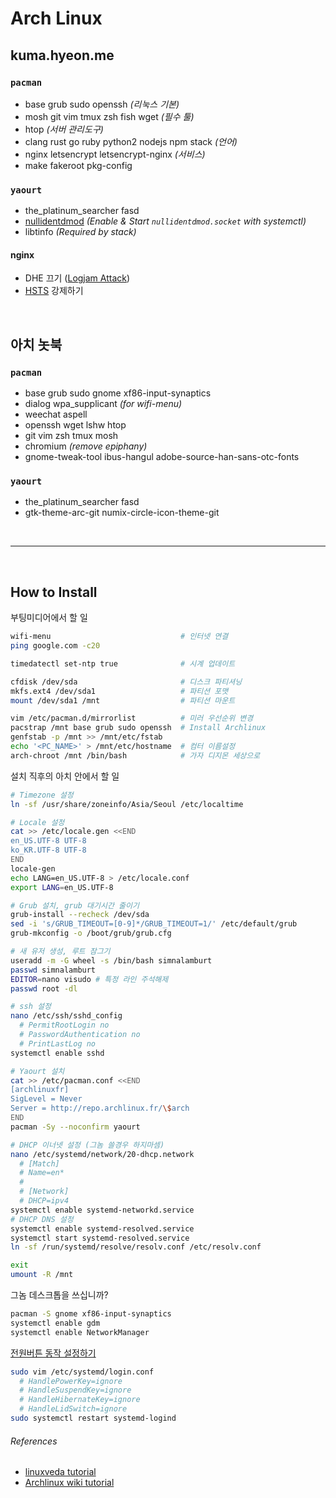 Arch Linux
========

kuma.hyeon.me
--------
### `pacman`
- base grub sudo openssh *(리눅스 기본)*
- mosh git vim tmux zsh fish wget *(필수 툴)*
- htop *(서버 관리도구)*
- clang rust go ruby python2 nodejs npm stack *(언어)*
- nginx letsencrypt letsencrypt-nginx *(서비스)*
- make fakeroot pkg-config

### `yaourt`
- the_platinum_searcher fasd
- [nullidentdmod] *(Enable & Start `nullidentdmod.socket` with systemctl)*
- libtinfo *(Required by stack)*

[nullidentdmod]: https://wiki.archlinux.org/index.php/Identd_Setup

#### nginx
- DHE 끄기 ([Logjam Attack](https://weakdh.org))
- [HSTS](https://scotthelme.co.uk/setting-up-hsts-in-nginx) 강제하기

<br>

아치 놋북
--------

### `pacman`
- base grub sudo gnome xf86-input-synaptics
- dialog wpa_supplicant *(for wifi-menu)*
- weechat aspell
- openssh wget lshw htop
- git vim zsh tmux mosh
- chromium *(remove epiphany)*
- gnome-tweak-tool ibus-hangul adobe-source-han-sans-otc-fonts

### `yaourt`
- the_platinum_searcher fasd
- gtk-theme-arc-git numix-circle-icon-theme-git



<br>

--------

<br>



How to Install
--------
부팅미디어에서 할 일
```bash
wifi-menu                             # 인터넷 연결
ping google.com -c20

timedatectl set-ntp true              # 시계 업데이트

cfdisk /dev/sda                       # 디스크 파티셔닝
mkfs.ext4 /dev/sda1                   # 파티션 포맷
mount /dev/sda1 /mnt                  # 파티션 마운트

vim /etc/pacman.d/mirrorlist          # 미러 우선순위 변경
pacstrap /mnt base grub sudo openssh  # Install Archlinux
genfstab -p /mnt >> /mnt/etc/fstab
echo '<PC_NAME>' > /mnt/etc/hostname  # 컴터 이름설정
arch-chroot /mnt /bin/bash            # 가자 디지몬 세상으로
```

설치 직후의 아치 안에서 할 일
```bash
# Timezone 설정
ln -sf /usr/share/zoneinfo/Asia/Seoul /etc/localtime

# Locale 설정
cat >> /etc/locale.gen <<END
en_US.UTF-8 UTF-8
ko_KR.UTF-8 UTF-8
END
locale-gen
echo LANG=en_US.UTF-8 > /etc/locale.conf
export LANG=en_US.UTF-8

# Grub 설치, grub 대기시간 줄이기
grub-install --recheck /dev/sda
sed -i 's/GRUB_TIMEOUT=[0-9]*/GRUB_TIMEOUT=1/' /etc/default/grub
grub-mkconfig -o /boot/grub/grub.cfg

# 새 유저 생성, 루트 잠그기
useradd -m -G wheel -s /bin/bash simnalamburt
passwd simnalamburt
EDITOR=nano visudo # 특정 라인 주석해제
passwd root -dl

# ssh 설정
nano /etc/ssh/sshd_config
  # PermitRootLogin no
  # PasswordAuthentication no
  # PrintLastLog no
systemctl enable sshd

# Yaourt 설치
cat >> /etc/pacman.conf <<END
[archlinuxfr]
SigLevel = Never
Server = http://repo.archlinux.fr/\$arch
END
pacman -Sy --noconfirm yaourt

# DHCP 이너넷 설정 (그놈 쓸경우 하지마셈)
nano /etc/systemd/network/20-dhcp.network
  # [Match]
  # Name=en*
  #
  # [Network]
  # DHCP=ipv4
systemctl enable systemd-networkd.service
# DHCP DNS 설정
systemctl enable systemd-resolved.service
systemctl start systemd-resolved.service
ln -sf /run/systemd/resolve/resolv.conf /etc/resolv.conf

exit
umount -R /mnt
```

그놈 데스크톱을 쓰십니까?
```bash
pacman -S gnome xf86-input-synaptics
systemctl enable gdm
systemctl enable NetworkManager
```

[전원버튼 동작 설정하기](http://unix.stackexchange.com/a/52645)
```bash
sudo vim /etc/systemd/login.conf
  # HandlePowerKey=ignore
  # HandleSuspendKey=ignore
  # HandleHibernateKey=ignore
  # HandleLidSwitch=ignore
sudo systemctl restart systemd-logind
```

###### References
- [linuxveda tutorial](http://www.linuxveda.com/2014/06/07/arch-linux-tutorial)
- [Archlinux wiki tutorial](https://wiki.archlinux.org/index.php/Installation_guide)
